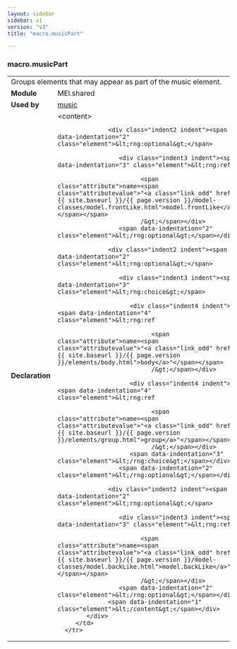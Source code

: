 ```yaml
---
layout: sidebar
sidebar: s1
version: "v3"
title: "macro.musicPart"

---
```


<div class="macroSpec">
   <h3 id="macro.musicPart">macro.musicPart</h3>
   <table class="wovenodd">
      <tr>
         <td colspan="2" class="wovenodd-col2">Groups elements that may appear as part of the music element.</td>
      </tr>
      <tr>
         <td class="wovenodd-col1"><strong>Module</strong></td>
         <td class="wovenodd-col2">MEI.shared</td>
      </tr>
      <tr>
         <td class="wovenodd-col1"><strong>Used by</strong></td>
         <td class="wovenodd-col2">
            <div class="parent"><a class="link_odd_classSpec" href="{{ site.baseurl }}/{{ page.version }}/elements/music.html">music</a></div>
         </td>
      </tr>
      <tr>
         <td class="wovenodd-col1"><strong>Declaration</strong></td>
         <td class="wovenodd-col2">
            <div xml:space="preserve" class="pre">
               <div class="indent1 indent"><span data-indentation="1" class="element">&lt;content&gt;</span>
                  
                  <div class="indent2 indent"><span data-indentation="2" class="element">&lt;rng:optional&gt;</span>
                     
                     <div class="indent3 indent"><span data-indentation="3" class="element">&lt;rng:ref
                           
                           <span class="attribute">name=<span class="attributevalue">"<a class="link_odd" href="{{ site.baseurl }}/{{ page.version }}/model-classes/model.frontLike.html">model.frontLike</a>"</span></span>
                           /&gt;</span></div>
                     <span data-indentation="2" class="element">&lt;/rng:optional&gt;</span></div>
                  
                  <div class="indent2 indent"><span data-indentation="2" class="element">&lt;rng:optional&gt;</span>
                     
                     <div class="indent3 indent"><span data-indentation="3" class="element">&lt;rng:choice&gt;</span>
                        
                        <div class="indent4 indent"><span data-indentation="4" class="element">&lt;rng:ref
                              
                              <span class="attribute">name=<span class="attributevalue">"<a class="link_odd" href="{{ site.baseurl }}/{{ page.version }}/elements/body.html">body</a>"</span></span>
                              /&gt;</span></div>
                        
                        <div class="indent4 indent"><span data-indentation="4" class="element">&lt;rng:ref
                              
                              <span class="attribute">name=<span class="attributevalue">"<a class="link_odd" href="{{ site.baseurl }}/{{ page.version }}/elements/group.html">group</a>"</span></span>
                              /&gt;</span></div>
                        <span data-indentation="3" class="element">&lt;/rng:choice&gt;</span></div>
                     <span data-indentation="2" class="element">&lt;/rng:optional&gt;</span></div>
                  
                  <div class="indent2 indent"><span data-indentation="2" class="element">&lt;rng:optional&gt;</span>
                     
                     <div class="indent3 indent"><span data-indentation="3" class="element">&lt;rng:ref
                           
                           <span class="attribute">name=<span class="attributevalue">"<a class="link_odd" href="{{ site.baseurl }}/{{ page.version }}/model-classes/model.backLike.html">model.backLike</a>"</span></span>
                           /&gt;</span></div>
                     <span data-indentation="2" class="element">&lt;/rng:optional&gt;</span></div>
                  <span data-indentation="1" class="element">&lt;/content&gt;</span></div>
            </div>
         </td>
      </tr>
   </table>
</div>